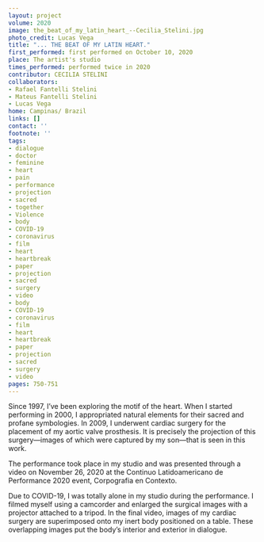 ```yaml
---
layout: project
volume: 2020
image: the_beat_of_my_latin_heart_--Cecilia_Stelini.jpg
photo_credit: Lucas Vega
title: "... THE BEAT OF MY LATIN HEART."
first_performed: first performed on October 10, 2020
place: The artist's studio
times_performed: performed twice in 2020
contributor: CECILIA STELINI
collaborators:
- Rafael Fantelli Stelini
- Mateus Fantelli Stelini
- Lucas Vega
home: Campinas/ Brazil
links: []
contact: ''
footnote: ''
tags:
- dialogue
- doctor
- feminine
- heart
- pain
- performance
- projection
- sacred
- together
- Violence
- body
- COVID-19
- coronavirus
- film
- heart
- heartbreak
- paper
- projection
- sacred
- surgery
- video
- body
- COVID-19
- coronavirus
- film
- heart
- heartbreak
- paper
- projection
- sacred
- surgery
- video
pages: 750-751
---
```


Since 1997, I’ve been exploring the motif of the heart. When I started performing in 2000, I appropriated natural elements for their sacred and profane symbologies. In 2009, I underwent cardiac surgery for the placement of my aortic valve prosthesis. It is precisely the projection of this surgery—images of which were captured by my son—that is seen in this work.

The performance took place in my studio and was presented through a video on November 26, 2020 at the Continuo Latidoamericano de Performance 2020 event, Corpografia en Contexto.

Due to COVID-19, I was totally alone in my studio during the performance. I filmed myself using a camcorder and enlarged the surgical images with a projector attached to a tripod. In the final video, images of my cardiac surgery are superimposed onto my inert body positioned on a table. These overlapping images put the body’s interior and exterior in dialogue. 